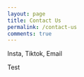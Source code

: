 ```yaml
---
layout: page
title: Contact Us
permalink: /contact-us
comments: true
---
```


<div class="row justify-content-between">
<div class="col-md-8 pr-5">

<p>Insta, Tiktok, Email</p>

<!--<p class="mb-5"><img class="shadow-lg" src="{{site.baseurl}}/assets/images/mediumish-jekyll-template.png" alt="jekyll template mediumish" /></p>-->

</div>

<div class="col-md-4">

<div class="sticky-top sticky-top-80">
Test
</div>
</div>
</div>
